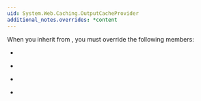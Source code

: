 ```yaml
---
uid: System.Web.Caching.OutputCacheProvider
additional_notes.overrides: *content
---
```


<p>When you inherit from <xref href="System.Web.Caching.OutputCacheProvider"></xref>, you must override the following members:  
  
-   <xref href="System.Web.Caching.OutputCacheProvider.Add(System.String,System.Object,System.DateTime)"></xref>  
  
-   <xref href="System.Web.Caching.OutputCacheProvider.Get(System.String)"></xref>  
  
-   <xref href="System.Web.Caching.OutputCacheProvider.Remove(System.String)"></xref>  
  
-   <xref href="System.Web.Caching.OutputCacheProvider.Set(System.String,System.Object,System.DateTime)"></xref></p>


